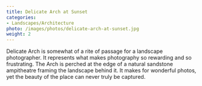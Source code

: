```yaml
---
title: Delicate Arch at Sunset
categories: 
- Landscapes/Architecture
photo: /images/photos/delicate-arch-at-sunset.jpg
weight: 2
---
```

Delicate Arch is somewhat of a rite of passage for a landscape photographer. It represents what makes photography so rewarding and so frustrating. The Arch is perched at the edge of a natural sandstone ampitheatre framing the landscape behind it. It makes for wonderful photos, yet the beauty of the place can never truly be captured.